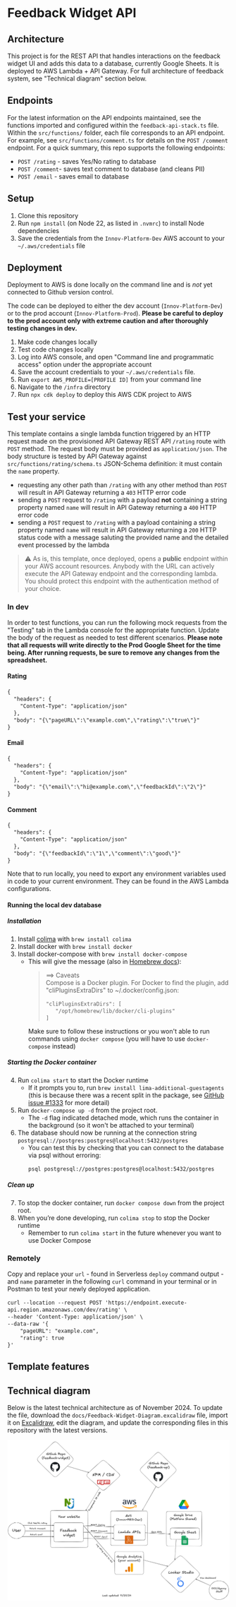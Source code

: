# Feedback Widget API

## Architecture

This project is for the REST API that handles interactions on the feedback widget UI and adds this data to a database, currently Google Sheets. It is deployed to AWS Lambda + API Gateway. For full architecture of feedback system, see "Technical diagram" section below.

## Endpoints

For the latest information on the API endpoints maintained, see the functions imported and configured within the `feedback-api-stack.ts` file. Within the `src/functions/` folder, each file corresponds to an API endpoint. For example, see `src/functions/comment.ts` for details on the `POST /comment` endpoint. For a quick summary, this repo supports the following endpoints:

- `POST /rating` - saves Yes/No rating to database
- `POST /comment`- saves text comment to database (and cleans PII)
- `POST /email` - saves email to database

## Setup

1. Clone this repository
2. Run `npm install` (on Node 22, as listed in `.nvmrc`) to install Node dependencies
3. Save the credentials from the `Innov-Platform-Dev` AWS account to your `~/.aws/credentials` file

## Deployment

Deployment to AWS is done locally on the command line and is _not_ yet connected to Github version control.

The code can be deployed to either the dev account (`Innov-Platform-Dev`) or to the prod account (`Innov-Platform-Prod`). **Please be careful to deploy to the prod account only with extreme caution and after thoroughly testing changes in dev.**

1. Make code changes locally
2. Test code changes locally
3. Log into AWS console, and open "Command line and programmatic access" option under the appropriate account
4. Save the account credentials to your `~/.aws/credentials` file.
5. Run `export AWS_PROFILE=[PROFILE ID]` from your command line
6. Navigate to the `/infra` directory
7. Run `npx cdk deploy` to deploy this AWS CDK project to AWS

## Test your service

This template contains a single lambda function triggered by an HTTP request made on the provisioned API Gateway REST API `/rating` route with `POST` method. The request body must be provided as `application/json`. The body structure is tested by API Gateway against `src/functions/rating/schema.ts` JSON-Schema definition: it must contain the `name` property.

- requesting any other path than `/rating` with any other method than `POST` will result in API Gateway returning a `403` HTTP error code
- sending a `POST` request to `/rating` with a payload **not** containing a string property named `name` will result in API Gateway returning a `400` HTTP error code
- sending a `POST` request to `/rating` with a payload containing a string property named `name` will result in API Gateway returning a `200` HTTP status code with a message saluting the provided name and the detailed event processed by the lambda

> :warning: As is, this template, once deployed, opens a **public** endpoint within your AWS account resources. Anybody with the URL can actively execute the API Gateway endpoint and the corresponding lambda. You should protect this endpoint with the authentication method of your choice.

### In dev

In order to test functions, you can run the following mock requests from the "Testing" tab in the Lambda console for the appropriate function. Update the body of the request as needed to test different scenarios. **Please note that all requests will write directly to the Prod Google Sheet for the time being. After running requests, be sure to remove any changes from the spreadsheet.**

#### Rating
```
{
  "headers": {
    "Content-Type": "application/json"
  },
  "body": "{\"pageURL\":\"example.com\",\"rating\":\"true\"}"
}
```

#### Email
```
{
  "headers": {
    "Content-Type": "application/json"
  },
  "body": "{\"email\":\"hi@example.com\",\"feedbackId\":\"2\"}"
}
```

#### Comment
```
{
  "headers": {
    "Content-Type": "application/json"
  },
  "body": "{\"feedbackId\":\"1\",\"comment\":\"good\"}"
}
```

Note that to run locally, you need to export any environment variables used in code to your current environment. They can be found in the AWS Lambda configurations.

#### Running the local dev database
##### Installation
1. Install [colima](https://github.com/abiosoft/colima) with `brew install colima`
2. Install docker with `brew install docker`
3. Install docker-compose with `brew install docker-compose`
    - This will give the message (also in [Homebrew docs](https://formulae.brew.sh/formula/docker-compose)): 
        > ==> Caveats   
        > Compose is a Docker plugin. For Docker to find the plugin, add "cliPluginsExtraDirs" to ~/.docker/config.json:
        >
        > ```
        >"cliPluginsExtraDirs": [
        >    "/opt/homebrew/lib/docker/cli-plugins"
        > ]
        >```
        Make sure to follow these instructions or you won't able to run commands using `docker compose` (you will have to use `docker-compose` instead)

##### Starting the Docker container
4. Run `colima start` to start the Docker runtime
    - If it prompts you to, run `brew install lima-additional-guestagents` (this is because there was a recent split in the package, see [GitHub issue #1333](https://github.com/abiosoft/colima/issues/1333) for more detail)
5. Run `docker-compose up -d` from the project root.
    - The `-d` flag indicated detached mode, which runs the container in the background (so it won't be attached to your terminal)
6. The database should now be running at the connection string `postgresql://postgres:postgres@localhost:5432/postgres`
    - You can test this by checking that you can connect to the database via psql without erroring: 
        ```bash
        psql postgresql://postgres:postgres@localhost:5432/postgres
        ```
        
##### Clean up
7. To stop the docker container, run `docker compose down` from the project root.
8. When you’re done developing, run `colima stop` to stop the Docker runtime
    - Remember to run `colima start` in the future whenever you want to use Docker Compose

### Remotely

Copy and replace your `url` - found in Serverless `deploy` command output - and `name` parameter in the following `curl` command in your terminal or in Postman to test your newly deployed application.

```
curl --location --request POST 'https://endpoint.execute-api.region.amazonaws.com/dev/rating' \
--header 'Content-Type: application/json' \
--data-raw '{
    "pageURL": "example.com",
    "rating": true
}'
```


## Template features

## Technical diagram

Below is the latest technical architecture as of November 2024. To update the file, download the `docs/Feedback-Widget-Diagram.excalidraw` file, import it on [Excalidraw](https://excalidraw.com/), edit the diagram, and update the corresponding files in this repository with the latest versions.

![Feedback widget technical diagram](docs/Feedback-Widget-Diagram.png)
